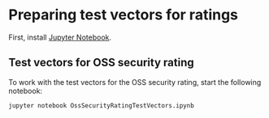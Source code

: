 # Preparing test vectors for ratings

First, install [Jupyter Notebook](https://jupyter.org/install).

## Test vectors for OSS security rating

To work with the test vectors for the OSS security rating,
start the following notebook:

```
jupyter notebook OssSecurityRatingTestVectors.ipynb
```

